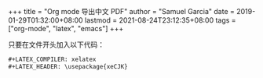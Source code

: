 +++
title = "Org mode 导出中文 PDF"
author = "Samuel Garcia"
date = 2019-01-29T01:32:00+08:00
lastmod = 2021-08-24T23:12:35+08:00
tags = ["org-mode", "latex", "emacs"]
+++

只要在文件开头加入以下代码：

<!--more-->

```org
#+LATEX_COMPILER: xelatex
#+LATEX_HEADER: \usepackage{xeCJK}
```
